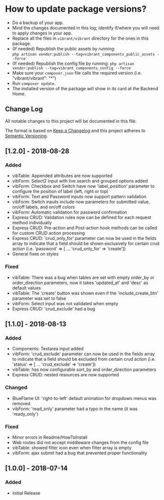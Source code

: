 # How to update package versions?
 - Do a backup of your app.
 - Mind the changes documented in this log; identify if/where you will need to apply changes in your app.
 - Replace all the files in `vibrant/vibrant` directory for the ones in this package.
 - (If needed) Republish the public assets by running:  
 `php artisan vendor:publish --tag=vibrant_components_public_assets --force` 
 - (If needed) Republish the config file by running: 
 `php artisan vendor:publish --tag=vibrant_components_config --force` 
 - Make sure your `composer.json` file calls the required version (i.e. "vibrant/vibrant": "*")
 - Run `composer update`.
 - The installed version of the package will show in its card at the Backend Home.

## Change Log
All notable changes to this project will be documented in this file.

The format is based on [Keep a Changelog](http://keepachangelog.com/)
and this project adheres to [Semantic Versioning](http://semver.org/).

## [1.2.0] - 2018-08-28
### Added
 - vibTable: Appended attributes are now supported
 - vibForm: Select2 input with live search and grouped options added
 - vibForm: Checkbox and Switch have now 'label_position' parameter to configure the position of label (left, right or top) 
 - vibForm: Text and Password inputs now support pattern validation
 - vibForm: Switch inputs include now parameters for submitted value, on/off labels, and on/off colors
 - vibForm: Automatic validation for password confirmation
 - Express CRUD: Validation rules now can be defined for each request method individually
 - Express CRUD: Pre-action and Post-action hook methods can be called for custom CRUD action processing
 - Express CRUD: 'crud_only_for' parameter can now be used in the fields array to indicate that a field should be shown exclusively for certain crud action (i.e. 'password' => [ ... 'crud_only_for' => 'create']) 
 - General fixes on styles
 
### Fixed
 - vibTable: There was a bug when tables are set with empty order_by or order_direction parameters, now it takes 'updated_at' and 'desc' as default values
 - vibTable: The 'create' button was shown even if the 'include_create_btn' parameter was set to false
 - vibForm: Select input was not validated when empty
 - Express CRUD: 'crud_exclude' had a bug 

 
## [1.1.0] - 2018-08-13
### Added
 - Components: Textarea input added
 - vibForm: 'crud_exclude' parameter can now be used in the fields array to indicate that a field should be excluded from certain crud action (i.e. 'status' => [ ... 'crud_exclude' => 'create']) 
 - vibTable: has now configurable sort_by and order_direction parameters
 - Express CRUD: nested resources are now supported 
 
### Changed
 - BlueFlame UI: 'right-to-left' default animation for dropdown menus was removed
 - vibForm: 'read_only' parameter had a typo in the name (it was 'ready_only')
 
### Fixed
 - Minor errors in Readme/HowToInstall
 - Web routes did not accept middleware changes from the config file
 - vibTable: showed filter icon even when filter array is empty
 - vibForm: ajax submit had a bug that prevented proper functionality

## [1.0.0] - 2018-07-14
### Added
 - Initial Release
